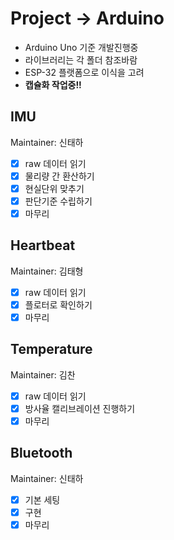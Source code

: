 # Project &#8594; Arduino

* Arduino Uno 기준 개발진행중
* 라이브러리는 각 폴더 참조바람
* ESP-32 플랫폼으로 이식을 고려
* __캡슐화 작업중!!__
## IMU
Maintainer: 신태하
- [x] raw 데이터 읽기
- [x] 물리량 간 환산하기
- [x] 현실단위 맞추기
- [x] 판단기준 수립하기
- [x] 마무리
## Heartbeat
Maintainer: 김태형
- [x] raw 데이터 읽기
- [x] 플로터로 확인하기
- [x] 마무리
## Temperature
Maintainer: 김찬
- [x] raw 데이터 읽기
- [x] 방사율 캘리브레이션 진행하기
- [x] 마무리
## Bluetooth
Maintainer: 신태하
- [x] 기본 세팅
- [x] 구현
- [x] 마무리